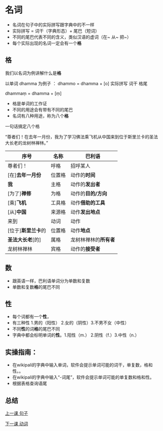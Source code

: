 # 名词

- 名词在句子中的实际拼写跟字典中的不一样
- 实际拼写 = 词干（字典形态）+ 尾巴（短词）
- 不同的尾巴代表不同的含义，类似汉语的虚词（在~ 从~ 把~）
- 每个实际出现的名词一定会有一个**格**

## 格
我们以名词为例讲解什么是**格**

以单词 dhamma 为例子 ：
dhammo = dhamma + [o]
实际拼写  词干      格尾

dhammaṃ = dhamma + [ṃ]

- 格是单词的工作证
- 不同的用途会有带有不同的尾巴
- 名词有八种用途，称为八个**格**

一句话搞定八个格

“尊者们！在去年一月份，我为了学习佛法乘飞机从中国来到位于斯里兰卡的圣法大长老的龙树林禅林。”

| 序号 | 名称 | 巴利语 |
| --- | ----- | ------ |
| 尊者们！ | 呼格 | 招呼某人 |
| [在]**去年一月份** | 位置格 | 动作的**时间** |
| **我** | 主格 | 动作的**发出者** |
| [为了]**禅修** | 为格 | 动作的**目的/方向** |
| [乘]**飞机** | 工具格 | 动作**借助的工具** |
| [从]**中国** | 来源格 | 动作**发出地点** |
| 来到 | 动词 | 动作 |
| [位于]**斯里兰卡**的 | 位置格 | 动作**地点** |
| **圣法大长老**[的] | 属格 | 龙树林禅林的**所有者**  |
| 龙树林禅林 | 宾格 | 动作的**接受者** |

## 数

- 跟英语一样，巴利语单词分为单数和复数
- 单数和复数**格**的尾巴不同

## 性

- 每个词都有一个**性**，
- 有三种性 1.男的（阳性） 2.女的（阴性）3.不男不女（中性）
- 不同**性**的词**格**的尾巴不同
- 字典中都会标明单词的**性**。1.阳性（m.） 2.阴性（f.）3.中性（n.）


## 实操指南：
- 在wikipali的字典中输入单词，软件会提示单词可能的词干，单复数，格和性。。
- 在wikipali的字典中输入“-词尾”，软件会提示单词可能的单复数和格和性。
- 根据表格查询语尾

## 总结

[上一课 句子](sentence.md)

[下一课 动词](noun.md)